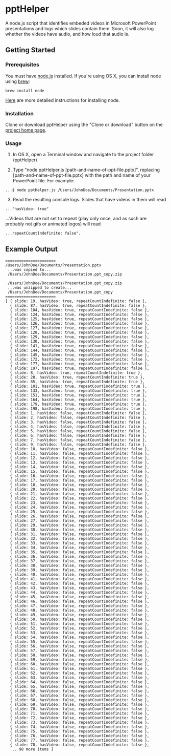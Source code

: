 # pptHelper

A node.js script that identifies embeded videos in Microsoft PowerPoint presentations and logs which slides contain them. Soon, it will also log whether the videos have audio, and how loud that audio is.

## Getting Started

### Prerequisites

You must have [node.js](https://nodejs.org/en/) installed. If you're using OS X, you can install node using [brew](https://brew.sh/):
```
brew install node
```
[Here](https://medium.com/@kkostov/how-to-install-node-and-npm-on-macos-using-homebrew-708e2c3877bd) are more detailed instructions for installing node.

### Installation

Clone or download pptHelper using the "Clone or download" button on the [project home page](https://github.com/alejandrokennedy/pptHelper).

### Usage

1. In OS X, open a Terminal window and navigate to the project folder (pptHelper)

2. Type "node pptHelper.js [path-and-name-of-ppt-file.pptx]", replacing [path-and-name-of-ppt-file.pptx] with the path and name of your PowerPoint file. For example:
```
...$ node pptHelper.js /Users/JohnDoe/Documents/Presentation.pptx
```
3. Read the resulting console logs. Slides that have videos in them will read
```
..."hasVideo: true"
```
...Videos that are not set to repeat (play only once, and as such are probably not gifs or animated logos) will read
```
...repeatCountIndefinite: false".
```

## Example Output

```
======================
/Users/JohnDoe/Documents/Presentation.pptx 
 ...was copied to... 
 /Users/JohnDoe/Documents/Presentation.ppt_copy.zip

 /Users/JohnDoe/Documents/Presentation.ppt_copy.zip 
 ...was unzipped to create... 
 /Users/JohnDoe/Documents/Presentation.ppt_copy
======================
[ { slide: 19, hasVideo: true, repeatCountIndefinite: false },
  { slide: 87, hasVideo: true, repeatCountIndefinite: false },
  { slide: 104, hasVideo: true, repeatCountIndefinite: false },
  { slide: 124, hasVideo: true, repeatCountIndefinite: false },
  { slide: 125, hasVideo: true, repeatCountIndefinite: false },
  { slide: 126, hasVideo: true, repeatCountIndefinite: false },
  { slide: 127, hasVideo: true, repeatCountIndefinite: false },
  { slide: 128, hasVideo: true, repeatCountIndefinite: false },
  { slide: 129, hasVideo: true, repeatCountIndefinite: false },
  { slide: 130, hasVideo: true, repeatCountIndefinite: false },
  { slide: 141, hasVideo: true, repeatCountIndefinite: false },
  { slide: 144, hasVideo: true, repeatCountIndefinite: false },
  { slide: 145, hasVideo: true, repeatCountIndefinite: false },
  { slide: 172, hasVideo: true, repeatCountIndefinite: false },
  { slide: 177, hasVideo: true, repeatCountIndefinite: false },
  { slide: 197, hasVideo: true, repeatCountIndefinite: false },
  { slide: 8, hasVideo: true, repeatCountIndefinite: true },
  { slide: 28, hasVideo: true, repeatCountIndefinite: true },
  { slide: 85, hasVideo: true, repeatCountIndefinite: true },
  { slide: 101, hasVideo: true, repeatCountIndefinite: true },
  { slide: 133, hasVideo: true, repeatCountIndefinite: true },
  { slide: 151, hasVideo: true, repeatCountIndefinite: true },
  { slide: 164, hasVideo: true, repeatCountIndefinite: true },
  { slide: 179, hasVideo: true, repeatCountIndefinite: true },
  { slide: 198, hasVideo: true, repeatCountIndefinite: true },
  { slide: 1, hasVideo: false, repeatCountIndefinite: false },
  { slide: 2, hasVideo: false, repeatCountIndefinite: false },
  { slide: 3, hasVideo: false, repeatCountIndefinite: false },
  { slide: 4, hasVideo: false, repeatCountIndefinite: false },
  { slide: 5, hasVideo: false, repeatCountIndefinite: false },
  { slide: 6, hasVideo: false, repeatCountIndefinite: false },
  { slide: 7, hasVideo: false, repeatCountIndefinite: false },
  { slide: 9, hasVideo: false, repeatCountIndefinite: false },
  { slide: 10, hasVideo: false, repeatCountIndefinite: false },
  { slide: 11, hasVideo: false, repeatCountIndefinite: false },
  { slide: 12, hasVideo: false, repeatCountIndefinite: false },
  { slide: 13, hasVideo: false, repeatCountIndefinite: false },
  { slide: 14, hasVideo: false, repeatCountIndefinite: false },
  { slide: 15, hasVideo: false, repeatCountIndefinite: false },
  { slide: 16, hasVideo: false, repeatCountIndefinite: false },
  { slide: 17, hasVideo: false, repeatCountIndefinite: false },
  { slide: 18, hasVideo: false, repeatCountIndefinite: false },
  { slide: 20, hasVideo: false, repeatCountIndefinite: false },
  { slide: 21, hasVideo: false, repeatCountIndefinite: false },
  { slide: 22, hasVideo: false, repeatCountIndefinite: false },
  { slide: 23, hasVideo: false, repeatCountIndefinite: false },
  { slide: 24, hasVideo: false, repeatCountIndefinite: false },
  { slide: 25, hasVideo: false, repeatCountIndefinite: false },
  { slide: 26, hasVideo: false, repeatCountIndefinite: false },
  { slide: 27, hasVideo: false, repeatCountIndefinite: false },
  { slide: 29, hasVideo: false, repeatCountIndefinite: false },
  { slide: 30, hasVideo: false, repeatCountIndefinite: false },
  { slide: 31, hasVideo: false, repeatCountIndefinite: false },
  { slide: 32, hasVideo: false, repeatCountIndefinite: false },
  { slide: 33, hasVideo: false, repeatCountIndefinite: false },
  { slide: 34, hasVideo: false, repeatCountIndefinite: false },
  { slide: 35, hasVideo: false, repeatCountIndefinite: false },
  { slide: 36, hasVideo: false, repeatCountIndefinite: false },
  { slide: 37, hasVideo: false, repeatCountIndefinite: false },
  { slide: 38, hasVideo: false, repeatCountIndefinite: false },
  { slide: 39, hasVideo: false, repeatCountIndefinite: false },
  { slide: 40, hasVideo: false, repeatCountIndefinite: false },
  { slide: 41, hasVideo: false, repeatCountIndefinite: false },
  { slide: 42, hasVideo: false, repeatCountIndefinite: false },
  { slide: 43, hasVideo: false, repeatCountIndefinite: false },
  { slide: 44, hasVideo: false, repeatCountIndefinite: false },
  { slide: 45, hasVideo: false, repeatCountIndefinite: false },
  { slide: 46, hasVideo: false, repeatCountIndefinite: false },
  { slide: 47, hasVideo: false, repeatCountIndefinite: false },
  { slide: 48, hasVideo: false, repeatCountIndefinite: false },
  { slide: 49, hasVideo: false, repeatCountIndefinite: false },
  { slide: 50, hasVideo: false, repeatCountIndefinite: false },
  { slide: 51, hasVideo: false, repeatCountIndefinite: false },
  { slide: 52, hasVideo: false, repeatCountIndefinite: false },
  { slide: 53, hasVideo: false, repeatCountIndefinite: false },
  { slide: 54, hasVideo: false, repeatCountIndefinite: false },
  { slide: 55, hasVideo: false, repeatCountIndefinite: false },
  { slide: 56, hasVideo: false, repeatCountIndefinite: false },
  { slide: 57, hasVideo: false, repeatCountIndefinite: false },
  { slide: 58, hasVideo: false, repeatCountIndefinite: false },
  { slide: 59, hasVideo: false, repeatCountIndefinite: false },
  { slide: 60, hasVideo: false, repeatCountIndefinite: false },
  { slide: 61, hasVideo: false, repeatCountIndefinite: false },
  { slide: 62, hasVideo: false, repeatCountIndefinite: false },
  { slide: 63, hasVideo: false, repeatCountIndefinite: false },
  { slide: 64, hasVideo: false, repeatCountIndefinite: false },
  { slide: 65, hasVideo: false, repeatCountIndefinite: false },
  { slide: 66, hasVideo: false, repeatCountIndefinite: false },
  { slide: 67, hasVideo: false, repeatCountIndefinite: false },
  { slide: 68, hasVideo: false, repeatCountIndefinite: false },
  { slide: 69, hasVideo: false, repeatCountIndefinite: false },
  { slide: 70, hasVideo: false, repeatCountIndefinite: false },
  { slide: 71, hasVideo: false, repeatCountIndefinite: false },
  { slide: 72, hasVideo: false, repeatCountIndefinite: false },
  { slide: 73, hasVideo: false, repeatCountIndefinite: false },
  { slide: 74, hasVideo: false, repeatCountIndefinite: false },
  { slide: 75, hasVideo: false, repeatCountIndefinite: false },
  { slide: 76, hasVideo: false, repeatCountIndefinite: false },
  { slide: 77, hasVideo: false, repeatCountIndefinite: false },
  { slide: 78, hasVideo: false, repeatCountIndefinite: false },
  ... 98 more items ]
  ```